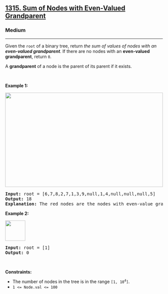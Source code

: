 <h2><a href="https://leetcode.com/problems/sum-of-nodes-with-even-valued-grandparent/">1315. Sum of Nodes with Even-Valued Grandparent</a></h2><h3>Medium</h3><hr><div style="user-select: auto;"><p style="user-select: auto;">Given the <code style="user-select: auto;">root</code> of a binary tree, return <em style="user-select: auto;">the sum of values of nodes with an <strong style="user-select: auto;">even-valued grandparent</strong></em>. If there are no nodes with an <strong style="user-select: auto;">even-valued grandparent</strong>, return <code style="user-select: auto;">0</code>.</p>

<p style="user-select: auto;">A <strong style="user-select: auto;">grandparent</strong> of a node is the parent of its parent if it exists.</p>

<p style="user-select: auto;">&nbsp;</p>
<p style="user-select: auto;"><strong style="user-select: auto;">Example 1:</strong></p>
<img alt="" src="https://assets.leetcode.com/uploads/2021/08/10/even1-tree.jpg" style="width: 504px; height: 302px; user-select: auto;">
<pre style="user-select: auto;"><strong style="user-select: auto;">Input:</strong> root = [6,7,8,2,7,1,3,9,null,1,4,null,null,null,5]
<strong style="user-select: auto;">Output:</strong> 18
<strong style="user-select: auto;">Explanation:</strong> The red nodes are the nodes with even-value grandparent while the blue nodes are the even-value grandparents.
</pre>

<p style="user-select: auto;"><strong style="user-select: auto;">Example 2:</strong></p>
<img alt="" src="https://assets.leetcode.com/uploads/2021/08/10/even2-tree.jpg" style="width: 64px; height: 65px; user-select: auto;">
<pre style="user-select: auto;"><strong style="user-select: auto;">Input:</strong> root = [1]
<strong style="user-select: auto;">Output:</strong> 0
</pre>

<p style="user-select: auto;">&nbsp;</p>
<p style="user-select: auto;"><strong style="user-select: auto;">Constraints:</strong></p>

<ul style="user-select: auto;">
	<li style="user-select: auto;">The number of nodes in the tree is in the range <code style="user-select: auto;">[1, 10<sup style="user-select: auto;">4</sup>]</code>.</li>
	<li style="user-select: auto;"><code style="user-select: auto;">1 &lt;= Node.val &lt;= 100</code></li>
</ul>
</div>